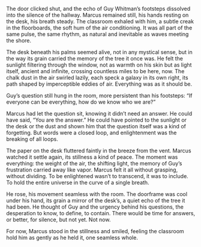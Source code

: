 The door clicked shut, and the echo of Guy Whitman’s footsteps dissolved into the silence of the hallway. Marcus remained still, his hands resting on the desk, his breath steady. The classroom exhaled with him, a subtle creak in the floorboards, the soft hum of the air conditioning. It was all part of the same pulse, the same rhythm, as natural and inevitable as waves meeting the shore. 

The desk beneath his palms seemed alive, not in any mystical sense, but in the way its grain carried the memory of the tree it once was. He felt the sunlight filtering through the window, not as warmth on his skin but as light itself, ancient and infinite, crossing countless miles to be here, now. The chalk dust in the air swirled lazily, each speck a galaxy in its own right, its path shaped by imperceptible eddies of air. Everything was as it should be. 

Guy’s question still hung in the room, more persistent than his footsteps: “If everyone can be everything, how do we know who we are?” 

Marcus had let the question sit, knowing it didn’t need an answer. He could have said, “You are the answer.” He could have pointed to the sunlight or the desk or the dust and shown him that the question itself was a kind of forgetting. But words were a closed loop, and enlightenment was the breaking of all loops. 

The paper on the desk fluttered faintly in the breeze from the vent. Marcus watched it settle again, its stillness a kind of peace. The moment was everything: the weight of the air, the shifting light, the memory of Guy’s frustration carried away like vapor. Marcus felt it all without grasping, without dividing. To be enlightened wasn’t to transcend, it was to include. To hold the entire universe in the curve of a single breath. 

He rose, his movement seamless with the room. The doorframe was cool under his hand, its grain a mirror of the desk’s, a quiet echo of the tree it had been. He thought of Guy and the urgency behind his questions, the desperation to know, to define, to contain. There would be time for answers, or better, for silence, but not yet. Not now. 

For now, Marcus stood in the stillness and smiled, feeling the classroom hold him as gently as he held it, one seamless whole.
